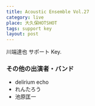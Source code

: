 ```yaml
---
title: Acoustic Ensemble Vol.27
category: live
place: 大久保HOTSHOT
tags: support key
layout: post
---
```


川端達也 サポート Key.

### その他の出演者・バンド

* delirium echo
* れんたろう
* 池原匡一

